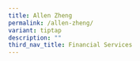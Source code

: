 ```yaml
---
title: Allen Zheng
permalink: /allen-zheng/
variant: tiptap
description: ""
third_nav_title: Financial Services
---
```

